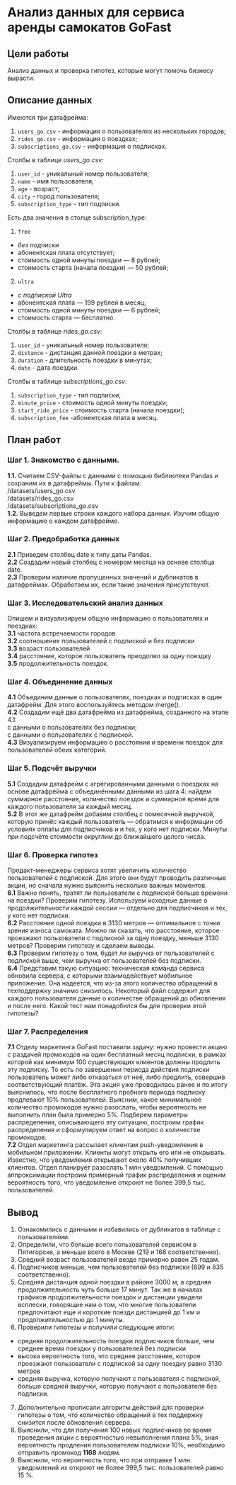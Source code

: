 # Анализ данных для сервиса аренды самокатов GoFast
## Цели работы
Анализ данных и проверка гипотез, которые могут помочь бизнесу вырасти.
## Описание данных
Имеются три датафрейма: <br>
1. `users_go.csv` - информация о пользователях из нескольких городов;
2. `rides_go.csv` - информация о поездках;
3. `subscriptions_go.csv` - информация о подписках.

Столбы в таблице *users_go.csv*:
1. `user_id` - уникальный номер пользователя;
2. `name` - имя пользователя;
3. `age` - возраст;
4. `city` - город пользователя;
5. `subscription_type` - тип подписки.

Есть два значения в столце subscription_type:
1. `free` 
* *без подписки*
* абонентская плата отсутствует;
* стоимость одной минуты поездки — 8 рублей;
* стоимость старта (начала поездки) — 50 рублей;

2. `ultra`

* *с подпиской Ultra*
* абонентская плата — 199 рублей в месяц;
* стоимость одной минуты поездки — 6 рублей;
* стоимость старта — бесплатно.

Столбы в таблице *rides_go.csv*:
1. `user_id` - уникальный номер пользователя;
2. `distance` - дистанция данной поездки в метрах;
3. `duration` - длительность поездки в минутах;
4. `date` - дата поездки.

Столбы в таблице *subscriptions_go.csv*:
1. `subscription_type` - тип подписки;
2. `minute_price` - стоимость одной минуты поездки;
3. `start_ride_price` - стоимость старта (начала поездки);
4. `subscription_fee` -абонентская плата  в месяц.
## План работ
### Шаг 1. Знакомство с данными.
<b>1.1.</b> Считаем CSV-файлы с данными с помощью библиотеки Pandas и сохраним их в датафреймы. Пути к файлам: <br>
/datasets/users_go.csv<br>
/datasets/rides_go.csv<br>
/datasets/subscriptions_go.csv<br>
<b>1.2.</b> Выведем первые строки каждого набора данных. Изучим общую информацию о каждом датафрейме.
### Шаг 2. Предобработка данных
**2.1** Приведем столбец date к типу даты Pandas. <br>
**2.2** Создадим новый столбец с номером месяца на основе столбца date.<br>
**2.3** Проверим наличие пропущенных значений и дубликатов в датафреймах. Обработаем их, если такие значения присутствуют.
### Шаг 3. Исследовательский анализ данных
Опишем и визуализируем общую информацию о пользователях и поездках:<br>
**3.1** частота встречаемости городов <br>
**3.2** соотношение пользователей с подпиской и без подписки<br>
**3.3** возраст пользователей<br>
**3.4** расстояние, которое пользователь преодолел за одну поездку<br>
**3.5** продолжительность поездок.
### Шаг 4. Объединение данных
**4.1** Объединим данные о пользователях, поездках и подписках в один датафрейм. Для этого воспользуйтесь методом merge().<br>
**4.2** Создадим ещё два датафрейма из датафрейма, созданного на этапе 4.1:<br>
c данными о пользователях без подписки;<br>
с данными о пользователях с подпиской.<br>
**4.3** Визуализируем информацию о расстоянии и времени поездок для пользователей обеих категорий.<br>
### Шаг 5. Подсчёт выручки
**5.1** Создадим датафрейм с агрегированными данными о поездках на основе датафрейма с объединёнными данными из шага 4: найдем суммарное расстояние, количество поездок и суммарное время для каждого пользователя за каждый месяц. <br>
**5.2** В этот же датафрейм добавим столбец с помесячной выручкой, которую принёс каждый пользователь — обратимся к информации об условиях оплаты для подписчиков и и тех, у кого нет подписки. Минуты при подсчёте стоимости округлим до ближайшего целого числа. <br>
### Шаг 6. Проверка гипотез
Продакт-менеджеры сервиса хотят увеличить количество пользователей с подпиской. Для этого они будут проводить различные акции, но сначала нужно выяснить несколько важных моментов.<br>
**6.1**  Важно понять, тратят ли пользователи с подпиской больше времени на поездки?  Проверим гипотезу. Используем исходные данные о продолжительности каждой сессии — отдельно для подписчиков и тех, у кого нет подписки.<br>
**6.2** Расстояние одной поездки в 3130 метров — оптимальное с точки зрения износа самоката. Можно ли сказать, что расстояние, которое проезжают пользователи с подпиской за одну поездку, меньше 3130 метров? Проверим гипотезу и сделаем выводы.<br>
**6.3** Проверим гипотезу о том, будет ли выручка от пользователей с подпиской выше, чем выручка от пользователей без подписки.<br>
**6.4** Представим такую ситуацию: техническая команда сервиса обновила сервера, с которыми взаимодействует мобильное <br>приложение. Она надеется, что из-за этого количество обращений в техподдержку значимо снизилось. Некоторый файл содержит для каждого пользователя данные о количестве обращений до обновления и после него. Какой тест нам понадобился бы для проверки этой гипотезы?
### Шаг 7. Распределения
**7.1** Отделу маркетинга GoFast поставили задачу: нужно провести акцию с раздачей промокодов на один бесплатный месяц подписки, в рамках которой как минимум 100 существующих клиентов должны продлить эту подписку. То есть по завершении периода действия подписки пользователь может либо отказаться от неё, либо продлить, совершив соответствующий платёж. 
Эта акция уже проводилась ранее и по итогу выяснилось, что после бесплатного пробного периода подписку продлевают 10% пользователей. Выясним, какое минимальное количество промокодов нужно разослать, чтобы вероятность не выполнить план была примерно 5%. Подберем параметры распределения, описывающего эту ситуацию, построим график распределения и сформулируем ответ на вопрос о количестве промокодов. <br>
**7.2** Отдел маркетинга рассылает клиентам push-уведомления в мобильном приложении. Клиенты могут открыть его или не открывать. Известно, что уведомления открывают около 40% получивших клиентов. Отдел планирует разослать 1 млн уведомлений. С помощью аппроксимации построим примерный график распределения и оценим вероятность того, что уведомление откроют не более 399,5 тыс. пользователей.
## Вывод
1. Ознакомились с данными и избавились от дубликатов в таблице с пользователями.
2. Определили, что больше всего пользователей сервисом в Пятигорске, а меньше всего в Москве (219 и 168 соответственно). 
3. Средний возраст пользователей везде примерно равен 25 годам.
4. Подписчиков меньше, чем пользователей без подписки (699 и 835 соответственно).
5. Средняя дистанция одной поездки в районе 3000 м, а средняя продолжительность чуть больше 17 минут. Так же в началах графиков продолжительности поездок и дистанции увидели всплески, говорящие нам о том, что многие пользователи предпочитают еще и короткие поезди дистанцией до 1 км и продолжительностью до 1 минуты.
6. Проверили гипотезы и получили следующие итоги: 
* средняя продолжительность поездки подписчиков больше, чем среднее время поездки у пользователей без подписки
* высока вероятность того, что среднее расстояние, которое проезжают пользователи с подпиской за одну поездку равно 3130 метров
* средняя выручка, которую получают с пользователя с подпиской, больше средней выручки, которую получают c пользователя без подписки.
7. Дополнительно прописали алгоритм действий для проверки гипотезы о том, что количество обращений в тех поддержку снизится после обновления сервера.
8. Выяснили, что для получения 100 новых подписчиков во время проведения акции с вероятностью невыполнения плана 5%, зная вероятность продления пользователем подписки 10%, необходимо отправить промокод **1168** людям. 
9. Выяснили, что вероятность того, что при отправке 1 млн. уведомлений их откроют не более 399,5 тыс. пользователей равно 15 %.
